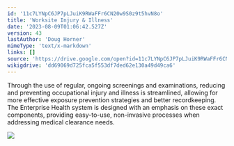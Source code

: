 ```yaml
---
id: '11c7LYNpC6JP7pLJuiK9RWaFFr6CN20w9S0z9t5hvN8o'
title: 'Worksite Injury & Illness'
date: '2023-08-09T01:06:42.527Z'
version: 43
lastAuthor: 'Doug Horner'
mimeType: 'text/x-markdown'
links: []
source: 'https://drive.google.com/open?id=11c7LYNpC6JP7pLJuiK9RWaFFr6CN20w9S0z9t5hvN8o'
wikigdrive: 'dd69069d725fca5f553df7ded62e130a49d49ca6'
---
```

Through the use of regular, ongoing screenings and examinations, reducing and preventing occupational injury and illness is streamlined, allowing for more effective exposure prevention strategies and better recordkeeping. The Enterprise Health system is designed with an emphasis on these exact components, providing easy-to-use, non-invasive processes when addressing medical clearance needs.

![](../worksite-injury-and-illness.assets/d46ae009e35683d5e1b57e5d1069e6d0.png)
